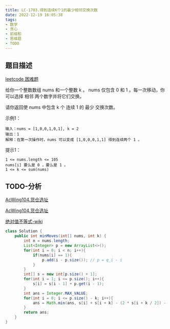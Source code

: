 ```yaml
---
title: LC-1703.得到连续K个1的最少相邻交换次数
date: 2022-12-19 16:05:38
tags:
- 数学
- 贪心
- 前缀和
- 思维题
- TODO
---
```


## 题目描述
[leetcode 困难题](https://leetcode.cn/problems/minimum-adjacent-swaps-for-k-consecutive-ones/)

给你一个整数数组 nums 和一个整数 k 。 nums 仅包含 0 和 1 。每一次移动，你可以选择 相邻 两个数字并将它们交换。

请你返回使 nums 中包含 k 个 连续 1 的 最少 交换次数。

示例1：
```
输入：nums = [1,0,0,1,0,1], k = 2
输出：1
解释：在第一次操作时，nums 可以变成 [1,0,0,0,1,1] 得到连续两个 1 。
```

提示1：
```
1 <= nums.length <= 105
nums[i] 要么是 0 ，要么是 1 。
1 <= k <= sum(nums)
```

## TODO-分析
[AcWing104.货仓选址](https://www.acwing.com/solution/content/835/)

[AcWing104.货仓选址](https://codeantenna.com/a/yldVZPGnUl)

[绝对值不等式-wiki](https://zh.m.wikipedia.org/zh-hans/%E7%BB%9D%E5%AF%B9%E5%80%BC%E4%B8%8D%E7%AD%89%E5%BC%8F)
```Java
class Solution {
    public int minMoves(int[] nums, int k) {
        int n = nums.length;
        List<Integer> p = new ArrayList<>();
        for(int i = 0; i < n; i++){
            if(nums[i] == 1){
                p.add(i - p.size()); // p = q_i - i
            }
        }
        int[] s = new int[p.size() + 1];
        for(int i = 1; i <= p.size(); i++){
            s[i] = s[i - 1] + p.get(i - 1);
        }
        int ans = Integer.MAX_VALUE;
        for(int i = 0; i <= p.size() - k; i++){
            ans = Math.min(ans, s[i] + s[i + k] - (2 * s[i + k / 2]) - (p.get(i + k / 2) * (k % 2)));
        }
        return ans;
    }
}
```
